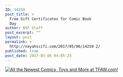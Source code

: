 ```yaml
---
ID: 14258
post_title: >
  Free Gift Certificates for Comic Book
  Day
author: NSF Staff
post_excerpt: ""
layout: post
permalink: >
  http://nayahscifi.com/2017/05/06/14258-2/
published: true
post_date: 2017-05-06 04:05:25
---
```

<a target="_blank" href="http://shareasale.com/r.cfm?b=888198&u=1331150&m=8908&urllink=&afftrack="><img src="http://static.shareasale.com/image/8908/2016SDCCSale300x250.png" border="0" alt="All the Newest Comics, Toys and More at TFAW.com!" /></a>